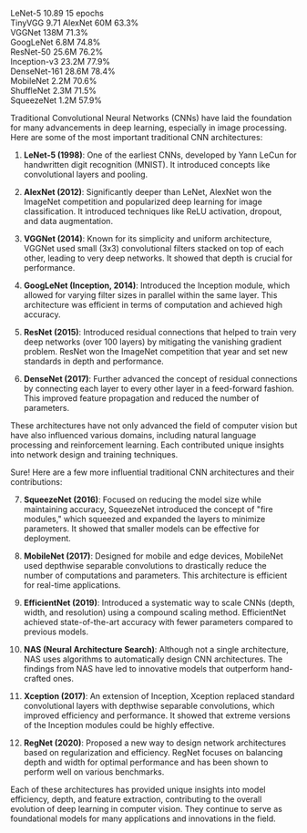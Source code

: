 LeNet-5	10.89 15 epochs  
TinyVGG 9.71
AlexNet	60M	63.3%  
VGGNet	138M	71.3%  
GoogLeNet	6.8M	74.8%  
ResNet-50	25.6M	76.2%  
Inception-v3	23.2M	77.9%  
DenseNet-161	28.6M	78.4%  
MobileNet	2.2M	70.6%  
ShuffleNet	2.3M	71.5%  
SqueezeNet	1.2M	57.9%  

Traditional Convolutional Neural Networks (CNNs) have laid the foundation for many advancements in deep learning, especially in image processing. Here are some of the most important traditional CNN architectures:

1. **LeNet-5 (1998)**: One of the earliest CNNs, developed by Yann LeCun for handwritten digit recognition (MNIST). It introduced concepts like convolutional layers and pooling.

2. **AlexNet (2012)**: Significantly deeper than LeNet, AlexNet won the ImageNet competition and popularized deep learning for image classification. It introduced techniques like ReLU activation, dropout, and data augmentation.

3. **VGGNet (2014)**: Known for its simplicity and uniform architecture, VGGNet used small (3x3) convolutional filters stacked on top of each other, leading to very deep networks. It showed that depth is crucial for performance.

4. **GoogLeNet (Inception, 2014)**: Introduced the Inception module, which allowed for varying filter sizes in parallel within the same layer. This architecture was efficient in terms of computation and achieved high accuracy.

5. **ResNet (2015)**: Introduced residual connections that helped to train very deep networks (over 100 layers) by mitigating the vanishing gradient problem. ResNet won the ImageNet competition that year and set new standards in depth and performance.

6. **DenseNet (2017)**: Further advanced the concept of residual connections by connecting each layer to every other layer in a feed-forward fashion. This improved feature propagation and reduced the number of parameters.

These architectures have not only advanced the field of computer vision but have also influenced various domains, including natural language processing and reinforcement learning. Each contributed unique insights into network design and training techniques.

Sure! Here are a few more influential traditional CNN architectures and their contributions:

7. **SqueezeNet (2016)**: Focused on reducing the model size while maintaining accuracy, SqueezeNet introduced the concept of "fire modules," which squeezed and expanded the layers to minimize parameters. It showed that smaller models can be effective for deployment.

8. **MobileNet (2017)**: Designed for mobile and edge devices, MobileNet used depthwise separable convolutions to drastically reduce the number of computations and parameters. This architecture is efficient for real-time applications.

9. **EfficientNet (2019)**: Introduced a systematic way to scale CNNs (depth, width, and resolution) using a compound scaling method. EfficientNet achieved state-of-the-art accuracy with fewer parameters compared to previous models.

10. **NAS (Neural Architecture Search)**: Although not a single architecture, NAS uses algorithms to automatically design CNN architectures. The findings from NAS have led to innovative models that outperform hand-crafted ones.

11. **Xception (2017)**: An extension of Inception, Xception replaced standard convolutional layers with depthwise separable convolutions, which improved efficiency and performance. It showed that extreme versions of the Inception modules could be highly effective.

12. **RegNet (2020)**: Proposed a new way to design network architectures based on regularization and efficiency. RegNet focuses on balancing depth and width for optimal performance and has been shown to perform well on various benchmarks.

Each of these architectures has provided unique insights into model efficiency, depth, and feature extraction, contributing to the overall evolution of deep learning in computer vision. They continue to serve as foundational models for many applications and innovations in the field.